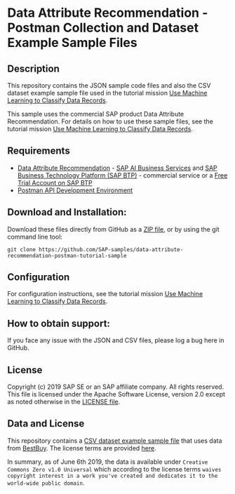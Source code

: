 <!-- placeholder for badge [![REUSE status](https://api.reuse.software/badge/github.com/SAP-samples/data-attribute-recommendation-postman-tutorial)](https://api.reuse.software/info/github.com/SAP-samples/data-attribute-recommendation-postman-tutorial) -->

# Data Attribute Recommendation - Postman Collection and Dataset Example Sample Files   

## Description

This repository contains the JSON sample code files and also the CSV dataset example sample file used in the tutorial mission [Use Machine Learning to Classify Data Records](https://developers.sap.com/mission.cp-aibus-data-attribute.html).

This sample uses the commercial SAP product Data Attribute Recommendation. For details on how to use these sample files, see the tutorial mission [Use Machine Learning to Classify Data Records](https://developers.sap.com/mission.cp-aibus-data-attribute.html).

## Requirements

- [Data Attribute Recommendation](https://help.sap.com/dar) - [SAP AI Business Services](https://help.sap.com/aibus) and [SAP Business Technology Platform (SAP BTP)](https://help.sap.com/viewer/product/CP/Cloud/en-US) - commercial service or a [Free Trial Account on SAP BTP](https://developers.sap.com/tutorials/hcp-create-trial-account.html) 
- [Postman API Development Environment](https://developers.sap.com/tutorials/api-tools-postman-install.html)

## Download and Installation:

Download these files directly from GitHub as a [ZIP file](https://github.com/SAP-samples/data-attribute-recommendation-postman-tutorial-sample/archive/master.zip), or by using the git command line tool:

    git clone https://github.com/SAP-samples/data-attribute-recommendation-postman-tutorial-sample
  
## Configuration

For configuration instructions, see the tutorial mission [Use Machine Learning to Classify Data Records](https://developers.sap.com/mission.cp-aibus-data-attribute.html).

## How to obtain support:

If you face any issue with the JSON and CSV files, please log a bug here in GitHub.

## License

Copyright (c) 2019 SAP SE or an SAP affiliate company. All rights reserved. This file is licensed under the Apache Software License, version 2.0 except as noted otherwise in the [LICENSE file](/LICENSE).

## Data and License

This repository contains a [CSV dataset example sample file](/Tutorial_Example_Dataset.csv) that uses data from [BestBuy](https://github.com/BestBuyAPIs/open-data-set/). The license terms are provided [here](https://github.com/BestBuyAPIs/open-data-set/blob/master/LICENSE).

In summary, as of June 6th 2019, the data is available under `Creative Commons Zero v1.0 Universal` which according to the license terms `waives copyright interest in a work you've created and dedicates it to the world-wide public domain`.
